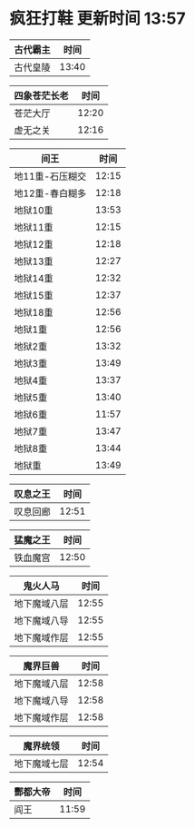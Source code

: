 # 疯狂打鞋 更新时间 13:57

| 古代霸主   | 时间    |
|--------|-------|
| 古代皇陵 | 13:40 |

| 四象苍茫长老   | 时间    |
|--------|-------|
| 苍茫大厅 | 12:20 |
| 虚无之关 | 12:16 |

| 间王   | 时间    |
|--------|-------|
| 地11重-石压糊交 | 12:15 |
| 地12重-春白糊多 | 12:18 |
| 地狱10重 | 13:53 |
| 地狱11重 | 12:15 |
| 地狱12重 | 12:18 |
| 地狱13重 | 12:27 |
| 地狱14重 | 12:32 |
| 地狱15重 | 12:37 |
| 地狱18重 | 12:56 |
| 地狱1重 | 12:56 |
| 地狱2重 | 13:32 |
| 地狱3重 | 13:49 |
| 地狱4重 | 13:37 |
| 地狱5重 | 13:40 |
| 地狱6重 | 11:57 |
| 地狱7重 | 13:47 |
| 地狱8重 | 13:44 |
| 地狱重 | 13:49 |

| 叹息之王   | 时间    |
|--------|-------|
| 叹息回廊 | 12:51 |

| 猛魔之王   | 时间    |
|--------|-------|
| 铁血魔宫 | 12:50 |

| 鬼火人马   | 时间    |
|--------|-------|
| 地下魔域八层 | 12:55 |
| 地下魔域八导 | 12:55 |
| 地下魔域作层 | 12:55 |

| 魔界巨兽   | 时间    |
|--------|-------|
| 地下魔域八层 | 12:58 |
| 地下魔域八导 | 12:58 |
| 地下魔域作层 | 12:58 |

| 魔界统领   | 时间    |
|--------|-------|
| 地下魔域七层 | 12:54 |

| 酆都大帝   | 时间    |
|--------|-------|
| 阎王 | 11:59 |